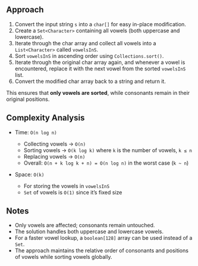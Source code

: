 ## Approach

1. Convert the input string `s` into a `char[]` for easy in-place modification.
2. Create a `Set<Character>` containing all vowels (both uppercase and lowercase).
3. Iterate through the char array and collect all vowels into a `List<Character>` called `vowelsInS`.
4. Sort `vowelsInS` in ascending order using `Collections.sort()`.
5. Iterate through the original char array again, and whenever a vowel is encountered, replace it with the next vowel from the sorted `vowelsInS` list.
6. Convert the modified char array back to a string and return it.

This ensures that **only vowels are sorted**, while consonants remain in their original positions.

## Complexity Analysis

- Time: `O(n log n)`
    - Collecting vowels → `O(n)`
    - Sorting vowels → `O(k log k)` where `k` is the number of vowels, `k ≤ n`
    - Replacing vowels → `O(n)`
    - Overall: `O(n + k log k + n) = O(n log n)` in the worst case (`k ~ n`)

- Space: `O(k)`
    - For storing the vowels in `vowelsInS`
    - `Set` of vowels is `O(1)` since it’s fixed size

## Notes

- Only vowels are affected; consonants remain untouched.
- The solution handles both uppercase and lowercase vowels.
- For a faster vowel lookup, a `boolean[128]` array can be used instead of a `Set`.
- The approach maintains the relative order of consonants and positions of vowels while sorting vowels globally.
